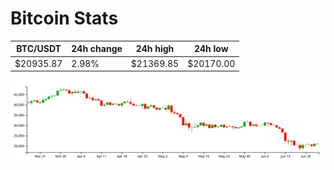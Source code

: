 # Bitcoin Stats

BTC/USDT|24h change|24h high|24h low|
|---|---|---|---|
|$20935.87|2.98%|$21369.85|$20170.00|

<img src="./chart.svg">
